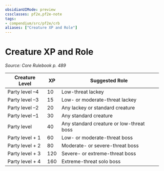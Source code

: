 ```yaml
---
obsidianUIMode: preview
cssclasses: pf2e,pf2e-note
tags:
- compendium/src/pf2e/crb
aliases: ["Creature XP and Role"]
---
```

# Creature XP and Role  
*Source: Core Rulebook p. 489*  

| Creature Level | XP | Suggested Role |
|----------------|----|----------------|
| Party level –4 | 10 | Low-threat lackey |
| Party level –3 | 15 | Low- or moderate-threat lackey |
| Party level –2 | 20 | Any lackey or standard creature |
| Party level –1 | 30 | Any standard creature |
| Party level | 40 | Any standard creature or low-threat boss |
| Party level + 1 | 60 | Low- or moderate-threat boss |
| Party level + 2 | 80 | Moderate- or severe-threat boss |
| Party level + 3 | 120 | Severe- or extreme-threat boss |
| Party level + 4 | 160 | Extreme-threat solo boss |
